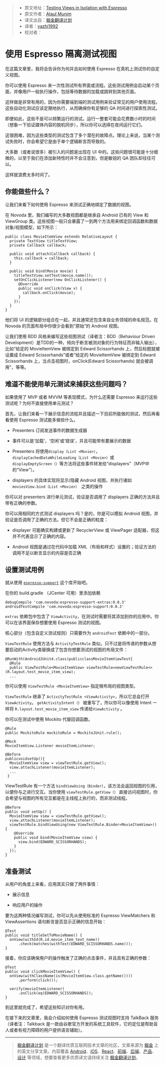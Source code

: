 > * 原文地址：[Testing Views in Isolation with Espresso](https://www.novoda.com/blog/testing-views-in-isolation-with-espresso/)
> * 原文作者：[Ataul Munim](https://www.novoda.com/blog/author/ataulm/)
> * 译文出自：[掘金翻译计划](https://github.com/xitu/gold-miner)
> * 译者：[yazhi1992](https://github.com/yazhi1992)
> * 校对者：

# 使用 Espresso 隔离测试视图 #

在这篇文章里，我将会告诉你为何并且如何使用 Espresso 在真机上测试你的自定义视图。

你可以使用 Espresso 来一次性测试所有界面或流程。这些测试用例会启动某个页面，并像用户一般执行操作，包括等待数据的加载或跳转到其他页面。

这样做是非常有用的，因为你需要端到端的测试用例来验证常见的用户使用流程。这些自动化测试应该定期地执行，从而确保你有足够的 QA 时间进行探索性测试。

即便如此，这些不是可以频繁运行的测试。运行一整套可能会花费数小时的时间（想象一下验证媒体内容的脱机同步），所以你可以选择在夜间运行它们。

这很困难，因为这些类型的测试包含了多个潜在的故障点。理论上来说，当某个测试失败时，你会希望它是由于单个逻辑断言而导致的。

大多数（或者说很多）被引入的问题是出现在 UI 中的。这些问题很可能是十分细微的，以至于我们在添加新特性时并不会注意到，但是敏锐的 QA 团队却往往可以。

这样就浪费太多时间了。

## 你能做些什么？ ##

让我们来看下如何使用 Espresso 来测试正确地绑定了数据的视图。

在 Novoda 里，我们编写的大多数视图都是继承自 Android 已有的 View 和 ViewGroup 类。这些视图一般只会暴露了一到两个方法用来绑定回调函数和数据对象/视图模型，如下所示：

```
public class MovieItemView extends RelativeLayout {  
  private TextView titleTextView;
  private Callback callback;

  public void attach(Callback callback) {
    this.callback = callback;
  }

  public void bind(Movie movie) {
    titleTextView.setText(movie.name());
    setOnClickListener(new OnClickListener() {
      @Override 
      public void onClick(View v) {
        callback.onClick(movie);
      }
    });
  }
}
```

他们将 UI 的逻辑部分组合在一起，并且通常还包含来自业务领域的命名规范。在
 Novoda 的页面布局中你很少会看到“原始”的 Android 视图。

让我们使用 BDD 风格来编写这些视图测试（译者注：BDD（Behaviour Driven Development）是TDD的一种，倾向于断言被测对象的行为特征而非输入输出），比如“给定的 MovieItemView 被绑定到 Edward Scissorhands 上，然后标题就被设置成 Edward Scissorhands”或者“给定的 MovieItemView 被绑定到 Edward Scissorhands 上，当点击视图时，onClick(Edward Scissorhands) 就会被调用”，等等。

## 难道不能使用单元测试来捕获这些问题吗？ ##

如果使用了 MVP 或者 MVVM 等表现模式，为什么还需要 Espresso 来运行这些测试呢？为何不直接使用单元测试？

首先，让我们来看一下展示信息的流程并且描述一下目前所能做的测试，然后再看看使用 Espresso 测试能多做些什么。

- Presenters 订阅发送事件的数据生成器

- 事件可以是‘加载’，‘空闲’或‘错误’，并且可能带有要展示的数据

- Presenters 将使用`display（List <Movie>）`，`displayCachedDataWhileLoading（List <Movie>）`或`displayEmptyScreen（）`等方法将这些事件转发给“displayers”（MVP中的“View”）。

- displayers 的具体实现将显示/隐藏 Android 视图，并执行诸如`moviesView.bind（List <Movie>） `之类的操作

你可以对 presenters 进行单元测试，验证是否调用了 displayers 正确的方法并且带有正确的参数。

你可以用相同的方式测试 displayers 吗？是的，你是可以模拟 Android 视图，并验证是否调用了正确的方法。但它不会是正确的粒度：

- displayer 可能确实构建或更新了 RecyclerView 或 ViewPager 适配器，但这并不代表显示了正确的内容。

-  Android 视图是通过在代码中加载 XML（布局和样式）设置的；验证方法的调用不足以断言显示的内容是否正确

## 设置测试用例 ## 

就从使用 [`espresso-support`](https://github.com/novoda/spikes/tree/master/espresso-support)  这个库开始吧。

在你的 build.gradle （JCenter 可用）里添加依赖

```
debugCompile 'com.novoda:espresso-support-extras:0.0.3'  
androidTestCompile 'com.novoda:espresso-support:0.0.3'
```

`extras` 依赖包中包含了 `ViewActivity`，在测试时需要将其添加到你的应用中。你可以在该界面保存想要使用 Espresso 测试的视图。

核心部分（包含自定义测试规则）只需要作为 `androidTest` 依赖中的一部分。

`ViewTestRule` 使用方法与 `ActivityTestRule` 类似。只不过是将传递的参数从想要启动的Activity类替换成了包含你想要测试的视图的布局文件：

```
@RunWith(AndroidJUnit4.class)publicclassMovieItemViewTest{  
  @Rule
  public ViewTestRule<MovieItemView> viewTestRule=newViewTestRule<>(R.layout.test_movie_item_view);
  ...
```

你可以使用 `ViewTestRule <MovieItemView>` 指定根布局的视图类型。

`ViewTestRule` 继承了 `ActivityTestRule <ViewActivity>`，所以它总会打开 `ViewActivity`。 `getActivityIntent（）` 被重写了，所以你可以像使用 Intent 一样将 `R.layout.test_movie_item_view` 传递给`ViewActivity` 。

你可以在测试中使用 Mockito 代替回调函数。

```
@Rule
public MockitoRule mockitoRule = MockitoJUnit.rule();

@Mock
MovieItemView.Listener movieItemListener;

@Before
publicvoidsetUp(){  
  MovieItemView view = viewTestRule.getView();
  view.attachListener(movieItemListener);
  ...
 }
```

ViewTestRule 有一个方法 `bindViewUsing（Binder）`，该方法会返回视图的引用，以便你与之进行交互。当你使用 `viewTestRule.getView（）` 直接访问视图时，你会希望与视图的所有交互都是在主线程上执行的，而非测试线程。

```
@Before
public void setUp() {  
  MovieItemView view = viewTestRule.getView();
  view.attachListener(movieItemListener);
  viewTestRule.bindViewUsing(new ViewTestRule.Binder<MovieItemView>() {
    @Override
    public void bind(MovieItemView view) {
      view.bind(EDWARD_SCISSORHANDS);
    }
  });
}
```

## 准备测试 ## 

从用户的角度上来看，应用其实只做了两件事情：

- 展示信息

- 响应用户的操作

要为这两种情况编写测试，你可以先从使用标准的 Espresso ViewMatchers 和 ViewAssertions
 语句断言是否显示正确的信息开始：

```
@Test
public void titleSetToMovieName() {  
  onView(withId(R.id.movie_item_text_name))
      .check(matches(withText(EDWARD_SCISSORHANDS.name)));
}
```

接着，你应该确保用户的操作触发了正确的点击事件，并且具有正确的参数：

```
@Test
public void clickMovieItemView() {  
  onView(withClassName(is(MovieItemView.class.getName())))
      .perform(click());

  verify(movieItemListener)
      .onClick(eq(EDWARD_SCISSORHANDS));
}
```

到这里就完成了，希望这些知识对你有用。

在接下来的文章里，我会介绍如何使用 Espresso 测试视图时支持 TalkBack 服务（译者注：Talkback
 是一款由谷歌官方开发的系统工具软件，它的定位是帮助盲人或者有视力障碍的用户提供语言辅助）。

---

> [掘金翻译计划](https://github.com/xitu/gold-miner) 是一个翻译优质互联网技术文章的社区，文章来源为 [掘金](https://juejin.im) 上的英文分享文章。内容覆盖 [Android](https://github.com/xitu/gold-miner#android)、[iOS](https://github.com/xitu/gold-miner#ios)、[React](https://github.com/xitu/gold-miner#react)、[前端](https://github.com/xitu/gold-miner#前端)、[后端](https://github.com/xitu/gold-miner#后端)、[产品](https://github.com/xitu/gold-miner#产品)、[设计](https://github.com/xitu/gold-miner#设计) 等领域，想要查看更多优质译文请持续关注 [掘金翻译计划](https://github.com/xitu/gold-miner)。
